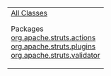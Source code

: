<table>
<colgroup>
<col width="100%" />
</colgroup>
<tbody>
<tr class="odd">
<td align="left"><a href="allclasses-frame.html.md">All Classes</a>
<p>Packages<br /> <a href="org/apache/struts/actions/package-frame.html.md">org.apache.struts.actions</a><br /> <a href="org/apache/struts/plugins/package-frame.html">org.apache.struts.plugins</a><br /> <a href="org/apache/struts/validator/package-frame.html">org.apache.struts.validator</a><br /></p></td>
</tr>
</tbody>
</table>

 
